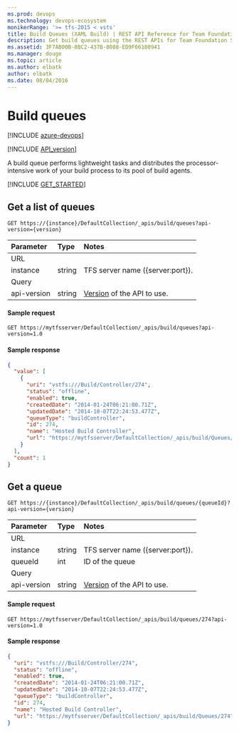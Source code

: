 ```yaml
---
ms.prod: devops
ms.technology: devops-ecosystem
monikerRange: '>= tfs-2015 < vsts'
title: Build Queues (XAML Build) | REST API Reference for Team Foundation Server
description: Get build queues using the REST APIs for Team Foundation Server.
ms.assetid: 3F7AB00B-8BC2-437B-8088-ED9F66180941
ms.manager: douge
ms.topic: article
ms.author: elbatk
author: elbatk
ms.date: 08/04/2016
---
```


# Build queues

[!INCLUDE [azure-devops](../_data/azure-devops-message.md)]

[!INCLUDE [API_version](../_data/version.md)]

A build queue performs lightweight tasks and distributes the processor-intensive work of your build process to its pool of build agents.

[!INCLUDE [GET_STARTED](../_data/get-started.md)]

## Get a list of queues

```no-highlight
GET https://{instance}/DefaultCollection/_apis/build/queues?api-version={version}
```

| Parameter | Type   | Notes
|:----------|:-------|:------------
| URL
| instance  | string | TFS server name ({server:port}).
| Query
| api-version | string | [Version](../../concepts/rest-api-versioning.md) of the API to use.

#### Sample request

```
GET https://mytfsserver/DefaultCollection/_apis/build/queues?api-version=1.0
```

#### Sample response

```json
{
  "value": [
    {
      "uri": "vstfs:///Build/Controller/274",
      "status": "offline",
      "enabled": true,
      "createdDate": "2014-01-24T06:21:00.71Z",
      "updatedDate": "2014-10-07T22:24:53.477Z",
      "queueType": "buildController",
      "id": 274,
      "name": "Hosted Build Controller",
      "url": "https://mytfsserver/DefaultCollection/_apis/build/Queues/274"
    }
  ],
  "count": 1
}
```


## Get a queue

```no-highlight
GET https://{instance}/DefaultCollection/_apis/build/queues/{queueId}?api-version={version}
```

| Parameter | Type   | Notes
|:----------|:-------|:------------
| URL
| instance  | string | TFS server name ({server:port}).
| queueId   | int    | ID of the queue
| Query
| api-version | string | [Version](../../concepts/rest-api-versioning.md) of the API to use.

#### Sample request

```
GET https://mytfsserver/DefaultCollection/_apis/build/queues/274?api-version=1.0
```

#### Sample response

```json
{
  "uri": "vstfs:///Build/Controller/274",
  "status": "offline",
  "enabled": true,
  "createdDate": "2014-01-24T06:21:00.71Z",
  "updatedDate": "2014-10-07T22:24:53.477Z",
  "queueType": "buildController",
  "id": 274,
  "name": "Hosted Build Controller",
  "url": "https://mytfsserver/DefaultCollection/_apis/build/Queues/274"
}
```

